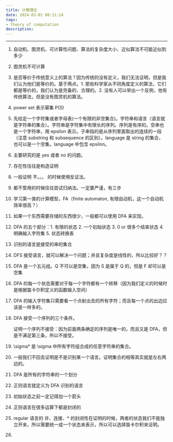 ```yaml
---
title: 计算理论
date: 2024-03-01 08:11:24
tags:
- theory of computation
description: 
---
```


---

1. 自动机、图灵机、可计算性问题、算法的复杂度大小、近似算法不可能近似到多少

2. 图灵机不可计算

3. 是否等价于传统意义上的算法？因为传统的没有定义，我们无法证明，但是我们认为他们是等价的。基于两点。1. 那些科学家从不同角度定义的算法，它们都是等价的，我们认为是完备的、合理的。2. 没有人可以举出一个反例，他有传统算法，但是没有图灵机的算法。

4. power set 表示幂集 P(S)

5. 先给定一个字符集或者字母表(一个有限的非空集合)。字符串和语言（语言就是字符串的集合）。字符串是字符集中有限长的序列。序列是有序的。空串也是一个字符串，用 epsilon 表示。子串指的是从序列里面取出的连续的一段（注意 substring 和 subsequence 的区别）。language 是 string 的集合，也可以是一个空集。language 中包含 epsilon。

6. 主要研究的是 yes 或者 no 的问题。

7. 存在性往往是构造证明

8. 一般证明 不。。。 的时候使用反证法。

9. 都不管用的时候往往尝试归纳法。一定要严谨，有三步

10. 学习第一类的计算模型，FA（finite automaton, 有限自动机，这一个自动机效率很高？）

11. 如果一个东西需要存储的东西很少，一般都可以使用 DFA 来实现。

12. DFA 的五个部分：1. 有限的状态 2. 一个初始状态 3. 0 or 很多个结束状态 4. 明确输入字符集 5. 状态转换表

13. 识别的语言是接受的串的集合

14. DFS 接受语言，就可以解决一个问题；并且复杂度是线性的，所以比较好？？

15. DFA 是一个五元组。Q 不可以是空集，因为 S 是属于 Q 的，但是 F 却可以是 空集

16. DFA 的每一个状态需要对于每一个字符都有一个转移（因为我们定义的时候时是根据笛卡尔积定义的函数输入空间）

17. DFA 的输入字符集只需要看一个点射出去的所有字符；而且每一个点的出边应该是一样多的。

18. DFA 接受一个序列的三个条件。

    证明一个序列不接受：因为前面两条确定的序列是唯一的，而且又是 DFA，但是不满足第三条，所以不接受。

19. \sigma* 是 \sigma 中所有字符组合成的任意字符串的集合。

20. 一般我们不回去证明是不是识别某一个语言。证明集合的相等其实就是左右两边的。

21. DFA 是所有的字符串的一个划分

22. 正则语言就定义为 DFA 识别的语言

23. 初始状态之前一定记得加一个箭头

24. 正则语言在很多运算下都是封闭的

25. regular 语言的 并、连接、* 的封闭性在证明的时候，两者的状态我们不能独立开来，所以需要统一成一个状态来表示，所以可以选择笛卡尔积来证明。

26. 